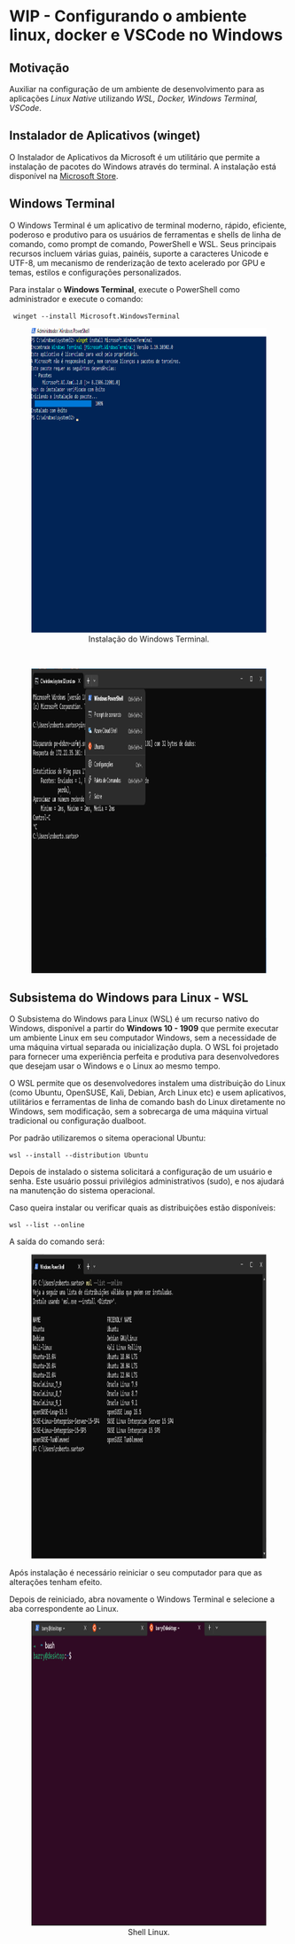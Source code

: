 # WIP - Configurando o ambiente linux, docker e VSCode no Windows

## Motivação

Auxiliar na configuração de um ambiente de desenvolvimento para as aplicações *Linux Native* utilizando *WSL, Docker, Windows Terminal, VSCode*.

## Instalador de Aplicativos (winget)

O Instalador de Aplicativos da Microsoft é um utilitário que permite a instalação de pacotes do Windows através do terminal. A instalação está disponível na [Microsoft Store](https://www.microsoft.com/p/app-installer/9nblggh4nns1).

## Windows Terminal

O Windows Terminal é um aplicativo de terminal moderno, rápido, eficiente, poderoso e produtivo para os usuários de ferramentas e shells de linha de comando, como prompt de comando, PowerShell e WSL. Seus principais recursos incluem várias guias, painéis, suporte a caracteres Unicode e UTF-8, um mecanismo de renderização de texto acelerado por GPU e temas, estilos e configurações personalizados.

Para instalar o **Windows Terminal**, execute o  PowerShell como administrador e execute o comando:

```
 winget --install Microsoft.WindowsTerminal
```
<div align="center">

<figure>
    <img src="./img/windowsTerminal.png" width="870" height="550"
         alt="Install Terminal">
    <figcaption>Instalação do Windows Terminal.</figcaption>
</figure>

</div>

<br/>

<div align="center">

<figure>
    <img src="./img/windowsTerminal2.png" width="870" height="550"
         alt="Windows Terminal">
    <!-- <figcaption>Interface do Windows Terminal.</figcaption> -->
</figure>

</div>

## Subsistema do Windows para Linux - WSL

O Subsistema do Windows para Linux (WSL) é um recurso nativo do Windows, disponível a partir do **Windows 10 - 1909** que permite executar um ambiente Linux em seu computador Windows, sem a necessidade de uma máquina virtual separada ou inicialização dupla. O WSL foi projetado para fornecer uma experiência perfeita e produtiva para desenvolvedores que desejam usar o Windows e o Linux ao mesmo tempo.

O WSL permite que os desenvolvedores instalem uma distribuição do Linux (como Ubuntu, OpenSUSE, Kali, Debian, Arch Linux etc) e usem aplicativos, utilitários e ferramentas de linha de comando bash do Linux diretamente no Windows, sem modificação, sem a sobrecarga de uma máquina virtual tradicional ou configuração dualboot.

Por padrão utilizaremos o sitema operacional Ubuntu:

```
wsl --install --distribution Ubuntu
```

Depois de instalado o sistema solicitará a configuração de um usuário e senha. Este usuário possui privilégios administrativos (sudo), e nos ajudará na manutenção do sistema operacional.

Caso queira instalar ou verificar quais as distribuições estão disponíveis:

```
wsl --list --online
```

A saída do comando será:

<div align="center">

<figure>
    <img src="./img/wslList.png" width="870" height="550"
         alt="WSL List">
    <!-- <figcaption>Saída do comando.</figcaption> -->
</figure>

</div>


Após instalação é necessário reiniciar o seu computador para que as alterações tenham efeito.

Depois de reiniciado, abra novamente o Windows Terminal e selecione a aba correspondente ao Linux.

<div align="center">

<figure>
    <img src="./img/terminalLinux.png" width="870" height="550"
         alt="Shell Linux">
    <figcaption>Shell Linux.</figcaption>
</figure>

</div>
